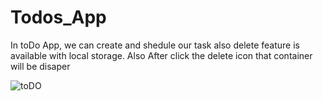 # Todos_App
In toDo App, we can create and shedule our task also delete feature is available with local storage.
Also After click the delete icon that container will be disaper 


![toDO](https://user-images.githubusercontent.com/48233777/231194371-42910f1f-e44a-4c2e-8fc1-36e7ccc1f72b.png)
